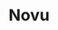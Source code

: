 ---
codehost: https://github.com/https://github.com/novuhq/novu
logohandle: novuco
sort: novu
title: Novu
twitter: https://x.com/novuhq
website: https://novu.co/
---